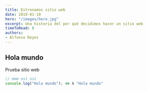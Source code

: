 ```yaml
---
title: Estrenamos sitio web
date: 2019-01-10
hero: "/images/hero.jpg"
excerpt: Una historia del por qué decidimos hacer un sitio web
timeToRead: 8
authors:
- Alfonso Reyes
---
```


## Hola mundo

Prueba sitio web

```js
// mmm osi osi
console.log("Hola mundo"); => λ "Hola mundo"
```
